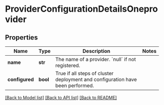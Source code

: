 # ProviderConfigurationDetailsOneprovider

## Properties
Name | Type | Description | Notes
------------ | ------------- | ------------- | -------------
**name** | **str** | The name of a provider. &#x60;null&#x60; if not registered. | 
**configured** | **bool** | True if all steps of cluster deployment and configuration have been performed. | 

[[Back to Model list]](../README.md#documentation-for-models) [[Back to API list]](../README.md#documentation-for-api-endpoints) [[Back to README]](../README.md)

